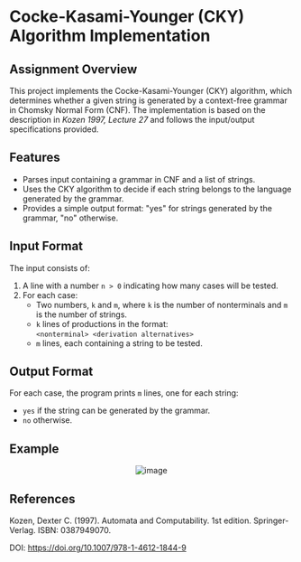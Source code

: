 # Cocke-Kasami-Younger (CKY) Algorithm Implementation

## Assignment Overview
This project implements the Cocke-Kasami-Younger (CKY) algorithm, which determines whether a given string is generated by a context-free grammar in Chomsky Normal Form (CNF). The implementation is based on the description in *Kozen 1997, Lecture 27* and follows the input/output specifications provided.

## Features
- Parses input containing a grammar in CNF and a list of strings.
- Uses the CKY algorithm to decide if each string belongs to the language generated by the grammar.
- Provides a simple output format: "yes" for strings generated by the grammar, "no" otherwise.

## Input Format
The input consists of:
1. A line with a number `n > 0` indicating how many cases will be tested.
2. For each case:
   - Two numbers, `k` and `m`, where `k` is the number of nonterminals and `m` is the number of strings.
   - `k` lines of productions in the format:  
     `<nonterminal> <derivation alternatives>`
   - `m` lines, each containing a string to be tested.

## Output Format
For each case, the program prints `m` lines, one for each string:
- `yes` if the string can be generated by the grammar.
- `no` otherwise.

## Example
<div align="center">
  
![image](https://github.com/user-attachments/assets/65b80f48-9ba4-40cd-831e-a05223d3db9a)

</div>

## References
Kozen, Dexter C. (1997). Automata and Computability. 1st edition. Springer-Verlag. ISBN: 0387949070.

DOI: https://doi.org/10.1007/978-1-4612-1844-9

